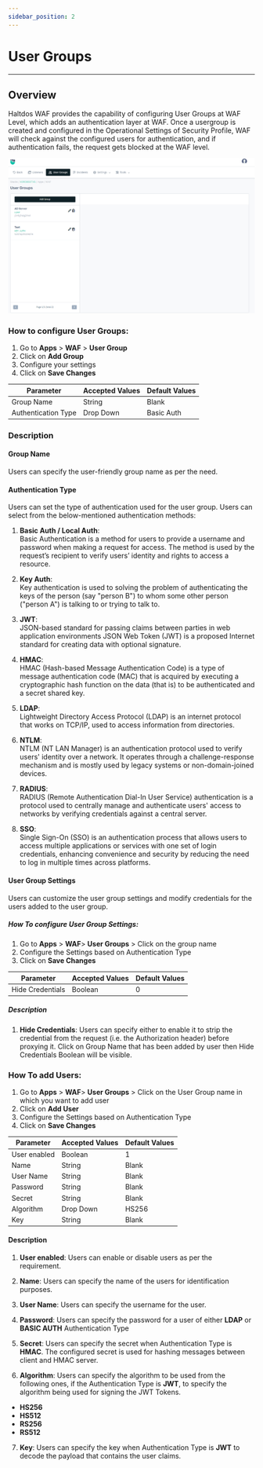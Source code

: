 ```yaml
---
sidebar_position: 2
---
```


# User Groups

---

## Overview

Haltdos WAF provides the capability of configuring User Groups at WAF Level, which adds an authentication layer at WAF. Once a usergroup is created and configured in the Operational Settings of Security Profile, WAF will check against the configured users for authentication, and if authentication fails, the request gets blocked at the WAF level.

![User Group](/img/waf/v8/docs/usergroups_main.png)

### How to configure User Groups:

1. Go to **Apps** > **WAF** > **User Group**
2. Click on **Add Group** 
3. Configure your settings
4. Click on **Save Changes**

| Parameter           | Accepted Values | Default Values |
|---------------------|-----------------|----------------|
| Group Name          | String          | Blank          |
| Authentication Type | Drop Down       | Basic Auth     |

### Description

#### **Group Name**  
Users can specify the user-friendly group name as per the need.

#### **Authentication Type**
Users can set the type of authentication used for the user group. Users can select from the below-mentioned authentication methods:

1. **Basic Auth / Local Auth**:  
Basic Authentication is a method for users to provide a username and password when making a request for access. The method is used by the request’s recipient to verify users’ identity and rights to access a resource.

2. **Key Auth**:  
Key authentication is used to solving the problem of authenticating the keys of the person (say "person B") to whom some other person ("person A") is talking to or trying to talk to.

3. **JWT**:  
JSON-based standard for passing claims between parties in web application environments JSON Web Token (JWT) is a proposed Internet standard for creating data with optional signature.

4. **HMAC**:  
HMAC (Hash-based Message Authentication Code) is a type of message authentication code (MAC) that is acquired by executing a cryptographic hash function on the data (that is) to be authenticated and a secret shared key.

5. **LDAP**:  
Lightweight Directory Access Protocol (LDAP) is an internet protocol that works on TCP/IP, used to access information from directories.

6. **NTLM**:  
NTLM (NT LAN Manager) is an authentication protocol used to verify users' identity over a network. It operates through a challenge-response mechanism and is mostly used by legacy systems or non-domain-joined devices.

7. **RADIUS**:  
RADIUS (Remote Authentication Dial-In User Service) authentication is a protocol used to centrally manage and authenticate users' access to networks by verifying credentials against a central server.

8. **SSO**:  
Single Sign-On (SSO) is an authentication process that allows users to access multiple applications or services with one set of login credentials, enhancing convenience and security by reducing the need to log in multiple times across platforms.

#### User Group Settings

Users can customize the user group settings and modify credentials for the users added to the user group.

##### How To configure User Group Settings:

1. Go to **Apps** > **WAF**> **User Groups** > Click on the group name
2. Configure the Settings based on Authentication Type
3. Click on **Save Changes**

| Parameter        | Accepted Values | Default Values |
|------------------|-----------------|----------------|
| Hide Credentials | Boolean         | 0              |

##### Description  

1. **Hide Credentials**:
Users can specify either to enable it to strip the credential from the request (i.e. the Authorization header) before proxying it. Click on Group Name that has been added by user then Hide Credentials Boolean will be visible.

### How To add Users:

1. Go to **Apps** > **WAF**> **User Groups** > Click on the User Group name in which you want to add user
2. Click on **Add User**
2. Configure the Settings based on Authentication Type
3. Click on **Save Changes**

| Parameter        | Accepted Values | Default Values |
|------------------|-----------------|----------------|
| User enabled     | Boolean         | 1              |
| Name             | String          | Blank          |
| User Name        | String          | Blank          |
| Password         | String          | Blank          |
| Secret           | String          | Blank          |
| Algorithm        | Drop Down       | HS256          |
| Key              | String          | Blank          |

#### Description

1. **User enabled**:
Users can enable or disable users as per the requirement.

2. **Name**:
Users can specify the name of the users for identification purposes.

3. **User Name**:
Users can specify the username for the user.

4. **Password**:
Users can specify the password for a user of either **LDAP** or **BASIC AUTH** Authentication Type

5. **Secret**:
Users can specify the secret when Authentication Type is **HMAC**. The configured secret is used for hashing messages between client and HMAC server.

6. **Algorithm**:
Users can specify the algorithm to be used from the following ones, if the Authentication Type is **JWT**, to specify the algorithm being used for signing the JWT Tokens.

- **HS256**
- **HS512**
- **RS256**
- **RS512**

7. **Key**:
Users can specify the key when Authentication Type is **JWT** to decode the payload that contains the user claims.

